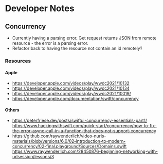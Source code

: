 #  Developer Notes

## Concurrency

- Currently having a parsing error. Get request returns JSON from remote resource - the error is a parsing error. 
- Refactor back to having the resource not contain an id remotely?

### Resources

#### Apple

- https://developer.apple.com/videos/play/wwdc2021/10132
- https://developer.apple.com/videos/play/wwdc2021/10134
- https://developer.apple.com/videos/play/wwdc2021/10019/
- https://developer.apple.com/documentation/swift/concurrency

#### Others
- https://peterfriese.dev/posts/swiftui-concurrency-essentials-part1/
https://www.hackingwithswift.com/quick-start/concurrency/how-to-fix-the-error-async-call-in-a-function-that-does-not-support-concurrency
- https://github.com/raywenderlich/video-nurls-materials/blob/versions/6.0/02-introduction-to-modern-concurrency/02-final.playground/Sources/Domains.swift
https://www.raywenderlich.com/28450876-beginning-networking-with-urlsession/lessons/3




